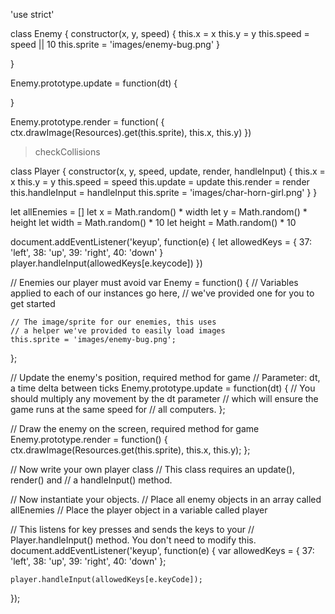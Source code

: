 'use strict'

class Enemy {
    constructor(x, y, speed) {
        this.x = x
        this.y = y
        this.speed = speed || 10
        this.sprite = 'images/enemy-bug.png'
    }

}

Enemy.prototype.update = function(dt) {

}

Enemy.prototype.render = function( {
    ctx.drawImage(Resources).get(this.sprite),
    this.x, this.y)
})

>checkCollisions

class Player {
    constructor(x, y, speed, update, render, handleInput) {
        this.x = x
        this.y = y
        this.speed = speed
        this.update = update
        this.render = render
        this.handleInput = handleInput
        this.sprite = 'images/char-horn-girl.png'
    }
}

let allEnemies = []
let x = Math.random() * width
let y = Math.random() * height
let width = Math.random() * 10
let height = Math.random() * 10


document.addEventListener('keyup', function(e) {
    let allowedKeys = {
        37: 'left',
        38: 'up',
        39: 'right',
        40: 'down'
    }
    player.handleInput(allowedKeys[e.keycode])
})



>>>>>>>>>>>>>>>>>>>>

// Enemies our player must avoid
var Enemy = function() {
    // Variables applied to each of our instances go here,
    // we've provided one for you to get started

    // The image/sprite for our enemies, this uses
    // a helper we've provided to easily load images
    this.sprite = 'images/enemy-bug.png';
};

// Update the enemy's position, required method for game
// Parameter: dt, a time delta between ticks
Enemy.prototype.update = function(dt) {
    // You should multiply any movement by the dt parameter
    // which will ensure the game runs at the same speed for
    // all computers.
};

// Draw the enemy on the screen, required method for game
Enemy.prototype.render = function() {
    ctx.drawImage(Resources.get(this.sprite), this.x, this.y);
};

// Now write your own player class
// This class requires an update(), render() and
// a handleInput() method.


// Now instantiate your objects.
// Place all enemy objects in an array called allEnemies
// Place the player object in a variable called player



// This listens for key presses and sends the keys to your
// Player.handleInput() method. You don't need to modify this.
document.addEventListener('keyup', function(e) {
    var allowedKeys = {
        37: 'left',
        38: 'up',
        39: 'right',
        40: 'down'
    };

    player.handleInput(allowedKeys[e.keyCode]);
});
